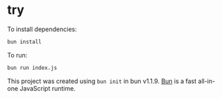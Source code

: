 # try

To install dependencies:

```bash
bun install
```

To run:

```bash
bun run index.js
```

This project was created using `bun init` in bun v1.1.9. [Bun](https://bun.sh) is a fast all-in-one JavaScript runtime.

